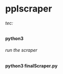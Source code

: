 # pplscraper

###### tec: </br>
**python3** </br>

###### run the scraper </br>
**python3 finalScraper.py**
